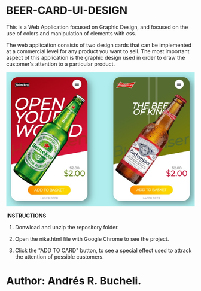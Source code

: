 # BEER-CARD-UI-DESIGN

This is a Web Application focused on Graphic Design, and focused on the use of colors and manipulation of elements with css.

The web application consists of two design cards that can be implemented at a commercial level for any product you want to sell. 
The most important aspect of this application is the graphic design used in order to draw the customer's attention to a particular product.

![BEER DESIGN CARDS](https://raw.githubusercontent.com/ARBUCHELI/BEER-CARD-UI-DESIGN/master/beet%20bottles.jpg)

<strong>INSTRUCTIONS</strong>

1. Donwload and unzip the repository folder.

2. Open the nike.html file with Google Chrome to see the project.

3. Click the "ADD TO CARD" button, to see a special effect used to attrack the attention of possible customers.


# Author: Andrés R. Bucheli.
